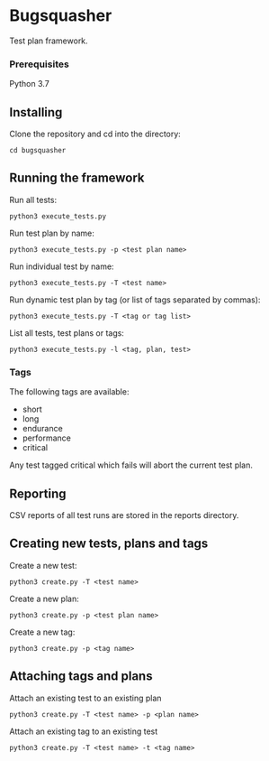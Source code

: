 # Bugsquasher

Test plan framework.

### Prerequisites

Python 3.7

## Installing

Clone the repository and cd into the directory:

```
cd bugsquasher
```

## Running the framework

Run all tests:

```
python3 execute_tests.py
```

Run test plan by name:

```
python3 execute_tests.py -p <test plan name>
```

Run individual test by name:

```
python3 execute_tests.py -T <test name>
```

Run dynamic test plan by tag (or list of tags separated by commas):

```
python3 execute_tests.py -T <tag or tag list>
```

List all tests, test plans or tags:

```
python3 execute_tests.py -l <tag, plan, test>
```
### Tags
The following tags are available:
* short
* long
* endurance
* performance
* critical

Any test tagged critical which fails will abort the current test plan.

## Reporting
CSV reports of all test runs are stored in the reports directory.

## Creating new tests, plans and tags
Create a new test:
```
python3 create.py -T <test name>
```

Create a new plan:
```
python3 create.py -p <test plan name>
```

Create a new tag:
```
python3 create.py -p <tag name>
```

## Attaching tags and plans
Attach an existing test to an existing plan
```
python3 create.py -T <test name> -p <plan name>
```

Attach an existing tag to an existing test
```
python3 create.py -T <test name> -t <tag name>
```


